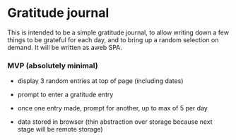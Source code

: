 # Gratitude journal

This is intended to be a simple gratitude journal, to allow writing down a few things to be grateful for each day, and to bring up a random selection on demand. It will be written as aweb SPA.

### MVP (absolutely minimal)

- display 3 random entries at top of page (including dates)
- prompt to enter a gratitude entry
- once one entry made, prompt for another, up to max of 5 per day

- data stored in browser (thin abstraction over storage because next stage will be remote storage)
